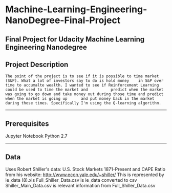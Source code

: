 # Machine-Learning-Engineering-NanoDegree-Final-Project
Final Project for Udacity Machine Learning Engineering Nanodegree
  --------------------
  Project Description
  --------------------
    The point of the project is to see if it is possible to time market (S&P). What a lot of investors say to do is hold money    in S&P over time to accumalte wealth. I wanted to see if Reinforcement Learning could be used to time the market and          predict when the market was going to go down and take money out during those time and predict when the market is going up      and put money back in the market during those times. Specifically I'm using the Q-learning algorithm.
  -------------
  Prerequisites
  -------------
  
  Jupyter Notebook 
  Python 2.7
  
  -------------
  Data
  -------------
  
  Uses Robert Shiller's data: U.S. Stock Markets 1871-Present and CAPE Ratio
  from his website: http://www.econ.yale.edu/~shiller/
  This is represented by ie_data (8).xls
  Full_Shiller_Data.csv is ie_data converted to csv
  Shiller_Main_Data.csv is relevant information from Full_Shiller_Data.csv
